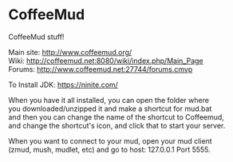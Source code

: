 # CoffeeMud
CoffeeMud stuff!

Main site: http://www.coffeemud.org/  
Wiki: http://coffeemud.net:8080/wiki/index.php/Main_Page  
Forums: http://www.coffeemud.net:27744/forums.cmvp  

To Install JDK: https://ninite.com/  
  
  
When you have it all installed, you can open the folder where  
you downloaded/unzipped it and make a shortcut for mud.bat  
and then you can change the name of the shortcut to Coffeemud,  
and change the shortcut's icon, and click that to start your server.

When you want to connect to your mud, open your mud client  
(zmud, mush, mudlet, etc) and go to host: 127.0.0.1 Port 5555.  

